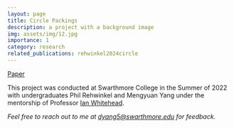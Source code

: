 ```yaml
---
layout: page
title: Circle Packings
description: a project with a background image
img: assets/img/12.jpg
importance: 1
category: research
related_publications: rehwinkel2024circle
---
```


<div class = "projheader">
    <div class="links"><a href='https://link.springer.com/article/10.1007/s00022-024-00715-8' class="btn z-depth-0" role="button"> Paper </a></div>
    <!-- <div class="links"><a href='gh' class="btn z-depth-0" role="button"> <i class="fab fa-github gh-icon"></i> Github</a></div> -->
</div>


This project was conducted at Swarthmore College in the Summer of 2022 with undergraduates Phil Rehwinkel and Mengyuan Yang under the mentorship of Professor [Ian Whitehead](https://iwhitehead.wordpress.com/).


<i>Feel free to reach out to me at dyang5@swarthmore.edu for feedback.</i>